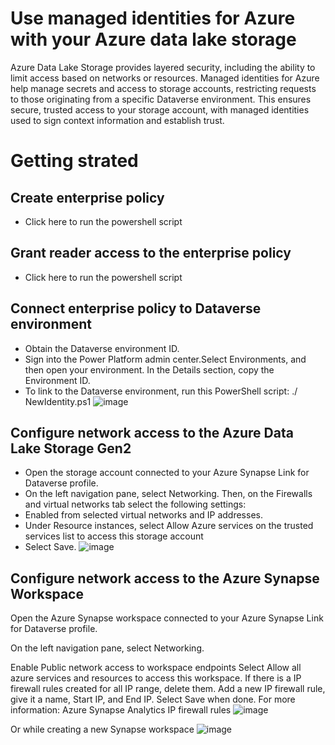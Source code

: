 # Use managed identities for Azure with your Azure data lake storage
Azure Data Lake Storage provides layered security, including the ability to limit access based on networks or resources. Managed identities for Azure help manage secrets and access to storage accounts, restricting requests to those originating from a specific Dataverse environment. This ensures secure, trusted access to your storage account, with managed identities used to sign context information and establish trust.

# Getting strated

## Create enterprise policy

- Click here to run the powershell script

## Grant reader access to the enterprise policy
- Click here to run the powershell script

## Connect enterprise policy to Dataverse environment
- Obtain the Dataverse environment ID.
- Sign into the Power Platform admin center.Select Environments, and then open your environment. In the Details section, copy the Environment ID.
- To link to the Dataverse environment, run this PowerShell script: ./ NewIdentity.ps1
![image](https://user-images.githubusercontent.com/29349597/232248283-27c05d8e-4553-4771-800f-60754f3a2317.png)

## Configure network access to the Azure Data Lake Storage Gen2

- Open the storage account connected to your Azure Synapse Link for Dataverse profile.
- On the left navigation pane, select Networking. Then, on the Firewalls and virtual networks tab select the following settings:
- Enabled from selected virtual networks and IP addresses.
- Under Resource instances, select Allow Azure services on the trusted services list to access this storage account
- Select Save.
![image](https://user-images.githubusercontent.com/29349597/232248314-a6e3a007-c76c-420e-8eef-aaa65de924f6.png)

## Configure network access to the Azure Synapse Workspace
Open the Azure Synapse workspace connected to your Azure Synapse Link for Dataverse profile.

On the left navigation pane, select Networking.

Enable Public network access to workspace endpoints
Select Allow all azure services and resources to access this workspace.
If there is a IP firewall rules created for all IP range, delete them.
Add a new IP firewall rule, give it a name, Start IP, and End IP.
Select Save when done. For more information: Azure Synapse Analytics IP firewall rules
![image](https://user-images.githubusercontent.com/29349597/232248437-4d7b95e0-85c0-4c99-ba70-3f80c43ccfe4.png)

Or while creating a new Synapse workspace 
![image](https://user-images.githubusercontent.com/29349597/232248435-fdeb4a21-462f-4256-8ab9-37e24618a693.png)

